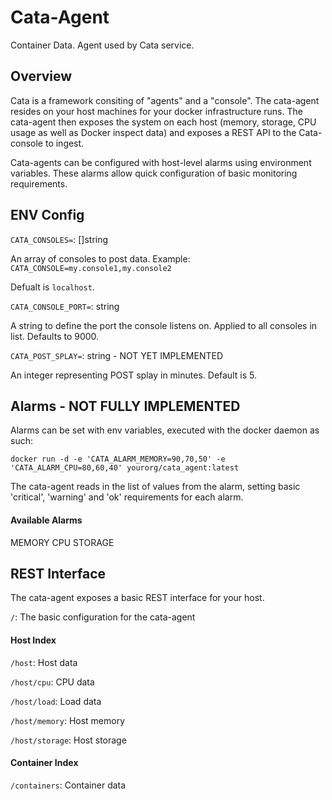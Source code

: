 # Cata-Agent
Container Data. Agent used by Cata service.

## Overview
Cata is a framework consiting of "agents" and a "console". The cata-agent resides on your host machines for your docker infrastructure runs. The cata-agent then exposes the system on each host (memory, storage, CPU usage as well as Docker inspect data) and exposes a REST API to the Cata-console to ingest. 

Cata-agents can be configured with host-level alarms using environment variables. These alarms allow quick configuration of basic monitoring requirements. 

## ENV Config

```CATA_CONSOLES=```: []string 
  
  An array of consoles to post data. Example: ```CATA_CONSOLE=my.console1,my.console2```

  Defualt is ```localhost```.

```CATA_CONSOLE_PORT=```: string

  A string to define the port the console listens on. Applied to all consoles in list. Defaults to 9000.

```CATA_POST_SPLAY=```: string - NOT YET IMPLEMENTED

  An integer representing POST splay in minutes. Default is 5.

## Alarms - NOT FULLY IMPLEMENTED
Alarms can be set with env variables, executed with the docker daemon as such:

```
docker run -d -e 'CATA_ALARM_MEMORY=90,70,50' -e 'CATA_ALARM_CPU=80,60,40' yourorg/cata_agent:latest
```

The cata-agent reads in the list of values from the alarm, setting basic 'critical', 'warning' and 'ok' requirements for each alarm. 

#### Available Alarms
MEMORY
CPU
STORAGE

## REST Interface
The cata-agent exposes a basic REST interface for your host. 

```/```: The basic configuration for the cata-agent

#### Host Index
```/host```: Host data

```/host/cpu```: CPU data

```/host/load```: Load data

```/host/memory```: Host memory

```/host/storage```: Host storage

#### Container Index
```/containers```: Container data
